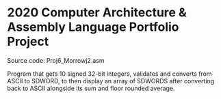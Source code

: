 # 2020 Computer Architecture & Assembly Language Portfolio Project

Source code: Proj6_Morrowj2.asm

Program that gets 10 signed 32-bit integers, validates and converts from ASCII to SDWORD, to then display an array of SDWORDS after converting back to ASCII alongside its sum and floor rounded average.
